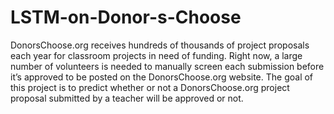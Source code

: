 # LSTM-on-Donor-s-Choose
DonorsChoose.org receives hundreds of thousands of project proposals each year for classroom projects in need of
funding. Right now, a large number of volunteers is needed to manually screen each submission before it’s approved
to be posted on the DonorsChoose.org website. The goal of this project is to predict whether or not a
DonorsChoose.org project proposal submitted by a teacher will be approved or not.
